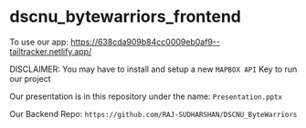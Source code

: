 # dscnu_bytewarriors_frontend

To use our app: https://638cda909b84cc0009eb0af9--tailtracker.netlify.app/

DISCLAIMER: You may have to install and setup a new `MAPBOX API` Key to run our project

Our presentation is in this repository under the name: `Presentation.pptx`

Our Backend Repo: `https://github.com/RAJ-SUDHARSHAN/DSCNU_ByteWarriors` 
